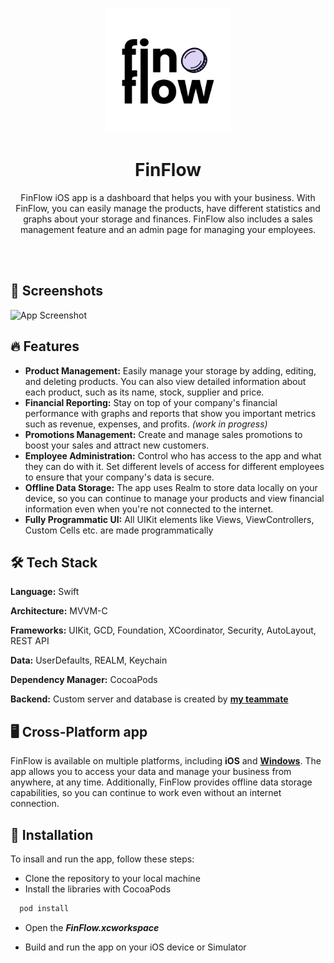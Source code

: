 <p align="center">
<img src="/FinFlow/Resources/Assets.xcassets/AppIcon.appiconset/FinFlowMobile.png"  width="200">
</p>

<h1 align="center">FinFlow</h1>

<p align="center">FinFlow iOS app is a dashboard that helps you with your business. With FinFlow, you can easily manage the products, have different statistics and graphs about your storage and finances. FinFlow also includes a sales management feature and an admin page for managing your employees.</p>
<br> </br>


## 📸 Screenshots

![App Screenshot](https://lh3.googleusercontent.com/wvBNnsRrLP09-RJrLLiKlskjWpjUYfMzjPCMxda5MP1N3DOG3AMpiqgR0avrchrgUaLbbtiHRBuIqXCoFCFZr4L5P4JztRFO-1CIW3UUnm55uC7rZa3QC6Q7dQlji7NOd3KMtoGij8INlFRVO1oMmUkNBSDy2_YrTTjuCGgJeYWazM_Q5CivPGS7pRGPN5AWhpkkfnRrPshGW3LhMfBAY4WWfBPywsS1rvVpP-P061mR-hk0NWtLmbMvoh_OVm2I26fvlhhLicNS_NKyfw3dJeg9DmxPGni_bhqytAxOodA69zpbNx11xQ-VjishbFcThjtzyf3_t7OFNqEIxJOZCdESOgoKAs4-iZmenq71ZoWpXThx-P10dn1RvjaO6oFABMQOiI0xIrQJjT1uZnAxU628eQpjLg8wtWHu7OxFlCn6JmnhdExQ3rnxZeUzJ2lprpShWTJaE6TUsTZtHVCZvKINk2NnxsyiGAx0jV2ASW6u9sKwfLDCIQmJj3Bhpbo6gd9gEBSh__TcEisprz3j6RUDnlME3YjsFf7Qny2od4wDQLvSZfwiT6vN9Hhnr7iDVQTb9KanmRiL60k1z-8M-P4B18W3vEq_84tgVy2MsLgAyaThnNk5e3OZ4K04gJbJj7zjKoEsSoXBuivL2I-j9PziSGWu4p0u2-nw3JJ3RbF_VSwqSFdqqRlr4Cb4nbZjovw-FxIiUM01L7esH586n7zJW1Y0DAhHU074swsbrXUK4Nk0e4RwLHt0s_t5bTaK0vlKc2LYcMMrR0iBKP8tDy4Bk4o1nno3v2JbIH7hBmA_Ee0XbcF5BI1FzXWn2XVSRXpkX9Y2bIy9PMXsAbEH1QA0ToDEpIM9r6wnWvpW6cBnr_UpCPyMjxKxZFntnEihqFRq6z22rnrsUuUkJd_rNp6TQ-AKq5WiV9Cz4LoxcwiTedaoiFfcKc3a7drsZ0BI9eeYQItOZcawXDGgIsa63TU=w296-h640-s-no?authuser=0)


## 🔥 Features

- **Product Management:** Easily manage your storage by adding, editing, and deleting products. You can also view detailed information about each product, such as its name, stock, supplier and price.
- **Financial Reporting:** Stay on top of your company's financial performance with graphs and reports that show you important metrics such as revenue, expenses, and profits. *(work in progress)*
- **Promotions Management:** Create and manage sales promotions to boost your sales and attract new customers.
- **Employee Administration:** Control who has access to the app and what they can do with it. Set different levels of access for different employees to ensure that your company's data is secure.
- **Offline Data Storage:** The app uses Realm to store data locally on your device, so you can continue to manage your products and view financial information even when you're not connected to the internet.
- **Fully Programmatic UI:** All UIKit elements like Views, ViewControllers, Custom Cells etc. are made programmatically 

## 🛠️ Tech Stack

**Language:** Swift

**Architecture:** MVVM-C

**Frameworks:** UIKit, GCD, Foundation, XCoordinator, Security, AutoLayout, REST API

**Data:** UserDefaults, REALM, Keychain

**Dependency Manager:** CocoaPods

**Backend:** Custom server and database is created by **[my teammate]("https://github.com/CatVshyx")**
## 🖥️ Cross-Platform app

FinFlow is available on multiple platforms, including **iOS** and **[Windows](https://github.com/CatVshyx)**. The app allows you to access your data and manage your business from anywhere, at any time. Additionally, FinFlow provides offline data storage capabilities, so you can continue to work even without an internet connection.


## 📌 Installation

To insall and run the app, follow these steps:

- Clone the repository to your local machine
- Install the libraries with CocoaPods

```bash
  pod install
```
- Open the ***FinFlow.xcworkspace***

- Build and run the app on your iOS device or Simulator
    
